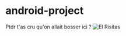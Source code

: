 # android-project

Ptdr t'as cru qu'on allait bosser ici ?
![El Risitas](https://image.noelshack.com/fichiers/2018/10/1/1520260980-risitas94.png)
